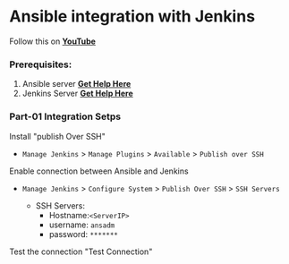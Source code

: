 # Ansible integration with Jenkins

Follow this on **[YouTube]()**

### Prerequisites:
1. Ansible server **[Get Help Here]()**
2. Jenkins Server **[Get Help Here]()**

### Part-01 Integration Setps

Install "publish Over SSH"
 - `Manage Jenkins` > `Manage Plugins` > `Available` > `Publish over SSH` 

Enable connection between Ansible and Jenkins
- `Manage Jenkins` > `Configure System` > `Publish Over SSH` > `SSH Servers` 

	- SSH Servers:
		- Hostname:`<ServerIP>`
		- username: `ansadm`
		- password: `*******`

Test the connection "Test Connection"
